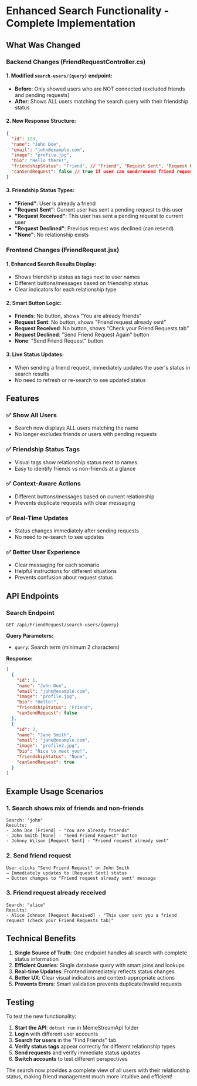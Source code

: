 # Enhanced Search Functionality - Complete Implementation

## What Was Changed

### Backend Changes (FriendRequestController.cs)

#### 1. Modified `search-users/{query}` endpoint:

- **Before**: Only showed users who are NOT connected (excluded friends and pending requests)
- **After**: Shows ALL users matching the search query with their friendship status

#### 2. New Response Structure:

```json
{
  "id": 123,
  "name": "John Doe",
  "email": "john@example.com",
  "image": "profile.jpg",
  "bio": "Hello there!",
  "friendshipStatus": "Friend", // "Friend", "Request Sent", "Request Received", "Request Declined", "None"
  "canSendRequest": false // true if user can send/resend friend request
}
```

#### 3. Friendship Status Types:

- **"Friend"**: User is already a friend
- **"Request Sent"**: Current user has sent a pending request to this user
- **"Request Received"**: This user has sent a pending request to current user
- **"Request Declined"**: Previous request was declined (can resend)
- **"None"**: No relationship exists

### Frontend Changes (FriendRequest.jsx)

#### 1. Enhanced Search Results Display:

- Shows friendship status as tags next to user names
- Different buttons/messages based on friendship status
- Clear indicators for each relationship type

#### 2. Smart Button Logic:

- **Friends**: No button, shows "You are already friends"
- **Request Sent**: No button, shows "Friend request already sent"
- **Request Received**: No button, shows "Check your Friend Requests tab"
- **Request Declined**: "Send Friend Request Again" button
- **None**: "Send Friend Request" button

#### 3. Live Status Updates:

- When sending a friend request, immediately updates the user's status in search results
- No need to refresh or re-search to see updated status

## Features

### ✅ Show All Users

- Search now displays ALL users matching the name
- No longer excludes friends or users with pending requests

### ✅ Friendship Status Tags

- Visual tags show relationship status next to names
- Easy to identify friends vs non-friends at a glance

### ✅ Context-Aware Actions

- Different buttons/messages based on current relationship
- Prevents duplicate requests with clear messaging

### ✅ Real-Time Updates

- Status changes immediately after sending requests
- No need to re-search to see updates

### ✅ Better User Experience

- Clear messaging for each scenario
- Helpful instructions for different situations
- Prevents confusion about request status

## API Endpoints

### Search Endpoint

```
GET /api/FriendRequest/search-users/{query}
```

**Query Parameters:**

- `query`: Search term (minimum 2 characters)

**Response:**

```json
[
  {
    "id": 1,
    "name": "John Doe",
    "email": "john@example.com",
    "image": "profile.jpg",
    "bio": "Hello!",
    "friendshipStatus": "Friend",
    "canSendRequest": false
  },
  {
    "id": 2,
    "name": "Jane Smith",
    "email": "jane@example.com",
    "image": "profile2.jpg",
    "bio": "Nice to meet you!",
    "friendshipStatus": "None",
    "canSendRequest": true
  }
]
```

## Example Usage Scenarios

### 1. Search shows mix of friends and non-friends

```
Search: "john"
Results:
- John Doe [Friend] - "You are already friends"
- John Smith [None] - "Send Friend Request" button
- Johnny Wilson [Request Sent] - "Friend request already sent"
```

### 2. Send friend request

```
User clicks "Send Friend Request" on John Smith
→ Immediately updates to [Request Sent] status
→ Button changes to "Friend request already sent" message
```

### 3. Friend request already received

```
Search: "alice"
Results:
- Alice Johnson [Request Received] - "This user sent you a friend request (check your Friend Requests tab)"
```

## Technical Benefits

1. **Single Source of Truth**: One endpoint handles all search with complete status information
2. **Efficient Queries**: Single database query with smart joins and lookups
3. **Real-time Updates**: Frontend immediately reflects status changes
4. **Better UX**: Clear visual indicators and context-appropriate actions
5. **Prevents Errors**: Smart validation prevents duplicate/invalid requests

## Testing

To test the new functionality:

1. **Start the API**: `dotnet run` in MemeStreamApi folder
2. **Login** with different user accounts
3. **Search for users** in the "Find Friends" tab
4. **Verify status tags** appear correctly for different relationship types
5. **Send requests** and verify immediate status updates
6. **Switch accounts** to test different perspectives

The search now provides a complete view of all users with their relationship status, making friend management much more intuitive and efficient!
